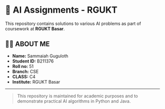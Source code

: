 # 🤖 AI Assignments - RGUKT

This repository contains solutions to various AI problems as part of coursework at **RGUKT Basar**.

## 👨‍💻 ABOUT ME

- **Name:** Sammaiah Guguloth
- **Student ID:** B211376
- **Roll no:** 51
- **Branch:** CSE
- **CLASS:** C4
- **Institute:** RGUKT Basar

---

> This repository is maintained for academic purposes and to demonstrate practical AI algorithms in Python and Java.
